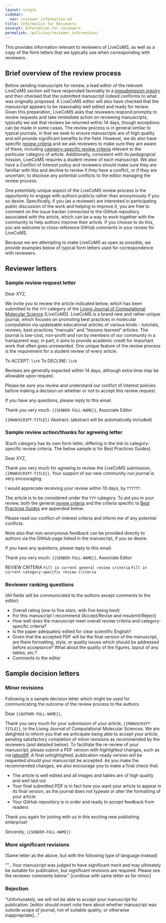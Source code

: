 ```yaml
---
layout: single
sidebar:
  nav: reviewer_information.md
title: Information for Reviewers
excerpt: Information for reviewers
permalink: /policies/reviewer_information/
---
```


This provides information relevant to reviewers of LiveCoMS, as well as a copy of the form letters that we typically use when corresponding with reviewers.


## Brief overview of the review process

Before sending manuscripts for review, a lead editor of the relevant LiveCoMS section will have responded favorably to a [presubmission inquiry](https://livecomsjournal.github.io/authors/policies/#presubmission-letter) and then checked that the submitted manuscript indeed conforms to what was originally proposed.
A LiveCoMS editor will also have checked that the manuscript appears to be reasonably well edited and ready for review.
Given this preparation, LiveCoMS asks that reviewers respond promptly to review requests and take immediate action on reviewing manuscripts; typically we ask that reviews be returned within 14 days, though exceptions can be made in some cases.
The review process is in general similar to typical journals, in that we seek to ensure manuscripts are of high quality and will provide significant benefits to the field.
However, we do also have specific [review criteria](https://livecomsjournal.github.io/authors/policies/#review-criteria) and we ask reviewers to make sure they are aware of these, including [category-specific review criteria](https://livecomsjournal.github.io/authors/policies/#types-of-articles) relevant to the particular category of article.
Additionally, consistent with its pedagogical mission, LiveCoMS requires a student review of each manuscript.
We also have a Conflict of Interest policy and reviewers should make sure they are familiar with this and decline to review if they have a conflict, or if they are uncertain, to disclose any potential conflicts to the editor managing the review process.

One potentially unique aspect of the LiveCoMS review process is the opportunity to engage with authors publicly rather than anonymously if you so desire.
Specifically, if you (as a reviewer) are interested in participating public discussion of the work and helping to improve it, you are free to comment on the issue tracker connected to the GitHub repository associated with the article, which can be a way to work together with the community to help authors improve their article.
If you choose to do this, you are welcome to cross-reference GitHub comments in your review for LiveCoMS.


Because we are attempting to make LiveCoMS as open as possible, we provide examples below of typical form letters used for correspondence with reviewers.

## Reviewer letters

### Sample review request letter

Dear XYZ,

We invite you to review the article indicated below, which has been submitted to the `YYY` category of the [Living Journal of Computational Molecular Science](http://livecomsjournal.org) (LiveCoMS).
LiveCoMS is a brand new and rather unique journal, which focuses on promoting best practices in molecular computation via updateable educational articles of various kinds - tutorials, reviews, best-practices “manuals” and “lessons learned” articles.
The journal is low-cost, non-profit and run by members of our community in a transparent way; in part, it aims to provide academic credit for important work that often goes unrewarded.
One unique feature of the review process is the requirement for a student review of every article.

To ACCEPT: `link`
To DECLINE: `link`

Reviews are generally expected within 14 days, although extra time may be allowable upon request.

Please be sure you review and understand our conflict of interest policies before making a decision on whether or not to accept this review request.

If you have any questions, please reply to this email.

Thank you very much.
`{{SENDER-FULL-NAME}}`, Associate Editor

`{{MANUSCRIPT-TITLE}}`
Abstract:
(abstract will be automatically included)


### Sample review action/thanks for agreeing letter

(Each category has its own form letter, differing in the link to category-specific review criteria. The below sample is for Best Practices Guides)

Dear XYZ,

Thank you very much for agreeing to review the LiveCoMS submission, `{{MANUSCRIPT-TITLE}}`.
Your support of our new community-run journal is very encouraging.

I would appreciate receiving your review within 10 days, by `TTTTTT`.

The article is to be considered under the `YYY` category.
To aid you in your review, both the general [review criteria](https://livecomsjournal.github.io/authors/policies/#review-criteria) and the criteria specific to [Best Practices Guides](https://livecomsjournal.github.io/authors/best_practices/) are appended below.

Please read our conflict-of-interest criteria and inform me of any potential conflicts.

Note also that non-anonymous feedback can be provided directly to authors via the GitHub page linked in the manuscript, if you so desire.

If you have any questions, please reply to this email.

Thank you very much.
`{{SENDER-FULL-NAME}}`, Associate Editor

REVIEW CRITERIA
`Fill in current general review criteria`
`Fill in current category-specific review criteria`

### Reviewer ranking questions

(All fields will be communicated to the authors except comments to the editor)
- Overall rating (one to five stars, with five being best)
- For this manuscript I recommend (Accept/Revise and resubmit/Reject)
- How well does the manuscript meet overall review criteria and category-specific criteria?
- Is the paper adequately edited for clear scientific English?
- Given that the accepted PDF will be the final version of the manuscript, are there formatting, style, or quality issues which should be addressed before acceptance? What about the quality of the figures, layout of any tables, etc.?
- Comments to the editor


## Sample decision letters


### Minor revisions

Following is a sample decision letter which might be used for communicating the outcome of the review process to the authors.

Dear `{{AUTHOR-FULL-NAME}}`,

Thank you very much for your submission of your article, `{{MANUSCRIPT-TITLE}}`, to the Living Journal of Computational Molecular Sciences.
We are delighted to inform you that we anticipate being able to accept your article, pending satisfactory completion of minor revisions as recommended by the reviewers (and detailed below).
To facilitate the re-review of your manuscript, please submit a PDF version with *highlighted* changes, such as via [latexdiff](https://www.sharelatex.com/blog/2013/02/16/using-latexdiff-for-marking-changes-to-tex-documents.html).
A final unhighlighted, publication-ready version will be requested should your manuscript be accepted.
As you make the recommended changes, we also encourage you to make a final check that:
- The article is well edited and all images and tables are of high quality and well laid out
- Your final submitted PDF is in fact how you want your article to appear in its final version, as the journal does not typeset or alter the formatting of your article
- Your GitHub repository is in order and ready to accept feedback from readers

Thank you again for joining with us in this exciting new publishing enterprise!

Sincerely,
`{{SENDER-FULL-NAME}}`

### More significant revisions

(Same letter as the above, but with the following type of language instead)

""...Your manuscript was judged to have significant merit and may ultimately be suitable for publication, but significant revisions are required. Please see the reviewer comments below." [continue with same letter as for minor]

### Rejection

"Unfortunately, we will not be able to accept your manuscript for publication. [editor should insert note here about whether manuscript was outside scope of journal, not of suitable quality, or otherwise inappropriate]..."
